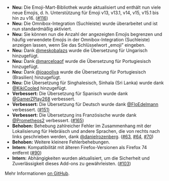 * **Neu:** Die Emoji-Mart-Bibliothek wurde aktualisiert und enthält nun viele neue Emojis, d. h. Unterstützung für Emoji v13, v13.1, v14, v15, v15.1 bis hin zu v16. ([#116](https://github.com/rugk/awesome-emoji-picker/issues/116))
* **Neu:** Die Omnibox-Integration (Suchleiste) wurde überarbeitet und ist nun standardmäßig aktiviert.
* **Neu:** Sie können nun die Anzahl der angezeigten Emojis begrenzen und häufig verwendete Emojis in der Omnibox-Integration (Suchleiste) anzeigen lassen, wenn Sie das Schlüsselwort „emoji” eingeben.
* **Neu:** Dank [@meskobalazs](https://github.com/meskobalazs) wurde die Übersetzung für Ungarisch hinzugefügt.
* **Neu:** Dank [@marceloaof](https://github.com/marceloaof) wurde die Übersetzung für Portugiesisch hinzugefügt.
* **Neu:** Dank [@joaooliva](https://github.com/joaooliva) wurde die Übersetzung für Portugiesisch (Brasilien) hinzugefügt.
* **Neu:** Die Übersetzung für Singhalesisch, Sinhala (Sri Lanka) wurde dank [@KikiCooled](https://github.com/KikiCooled) hinzugefügt.
* **Verbessert:** Die Übersetzung für Spanisch wurde dank [@GamerZPlay268](https://github.com/GamerZPlay268) verbessert.
* **Verbessert:** Die Übersetzung für Deutsch wurde dank [@FloEdelmann](https://github.com/FloEdelmann) verbessert. ([#151](https://github.com/rugk/awesome-emoji-picker/pull/151))
* **Verbessert:** Die Übersetzung ins Französische wurde dank [@Prometheos2](https://github.com/Prometheos2) verbessert. ([#165](https://github.com/rugk/awesome-emoji-picker/pull/165))
* **Behoben:** Behebung zahlreicher Fehler im Zusammenhang mit der Lokalisierung für Hebräisch und andere Sprachen, die von rechts nach links geschrieben werden, dank [@danielrozenberg](https://github.com/danielrozenberg). ([#63](https://github.com/rugk/awesome-emoji-picker/issues/63), [#64](https://github.com/rugk/awesome-emoji-picker/issues/64), [#70](https://github.com/rugk/awesome-emoji-picker/issues/70))
* **Behoben:** Weitere kleinere Fehlerbehebungen.
* **Intern:** Kompatibilität mit älteren Firefox-Versionen als Firefox 74 entfernt ([#90](https://github.com/rugk/awesome-emoji-picker/issues/90))
* **Intern:** Abhängigkeiten wurden aktualisiert, um die Sicherheit und Zuverlässigkeit dieses Add-ons zu gewährleisten. ([#103](https://github.com/rugk/awesome-emoji-picker/issues/103))

Mehr Informationen [on GitHub](https://github.com/rugk/awesome-emoji-picker/releases/tag/v3.0.1).